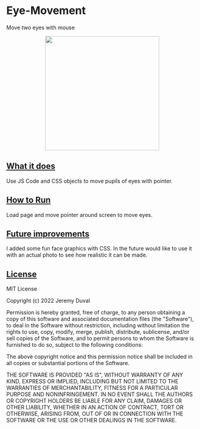 # Eye-Movement
Move two eyes with mouse

<p align="center">
  <img width="300" height="300" src="Eye-Movement-img"
</p>

## <ins>What it does

Use JS Code and CSS objects to move pupils of eyes with pointer.

## <ins>How to Run

Load page and move pointer around screen to move eyes.

## <ins>Future improvements

I added some fun face graphics with CSS.  In the future would like to use it with an actual photo to see how realistic it can be made.

## <ins>License

MIT License

Copyright (c) 2022 Jeremy Duval

Permission is hereby granted, free of charge, to any person obtaining a copy
of this software and associated documentation files (the "Software"), to deal
in the Software without restriction, including without limitation the rights
to use, copy, modify, merge, publish, distribute, sublicense, and/or sell
copies of the Software, and to permit persons to whom the Software is
furnished to do so, subject to the following conditions:

The above copyright notice and this permission notice shall be included in all
copies or substantial portions of the Software.

THE SOFTWARE IS PROVIDED "AS IS", WITHOUT WARRANTY OF ANY KIND, EXPRESS OR
IMPLIED, INCLUDING BUT NOT LIMITED TO THE WARRANTIES OF MERCHANTABILITY,
FITNESS FOR A PARTICULAR PURPOSE AND NONINFRINGEMENT. IN NO EVENT SHALL THE
AUTHORS OR COPYRIGHT HOLDERS BE LIABLE FOR ANY CLAIM, DAMAGES OR OTHER
LIABILITY, WHETHER IN AN ACTION OF CONTRACT, TORT OR OTHERWISE, ARISING FROM,
OUT OF OR IN CONNECTION WITH THE SOFTWARE OR THE USE OR OTHER DEALINGS IN THE
SOFTWARE.


